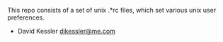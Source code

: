 This repo consists of a set of unix .*rc files, which set various unix user preferences.  

* David Kessler djkessler@me.com